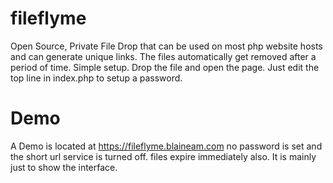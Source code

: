 # fileflyme
Open Source, Private File Drop that can be used on most php website hosts and can generate unique links. The files automatically get removed after a period of time. Simple setup. Drop the file and open the page. Just edit the top line in index.php to setup a password.

# Demo
A Demo is located at https://fileflyme.blaineam.com no password is set and the short url service is turned off. files expire immediately also. It is mainly just to show the interface.
